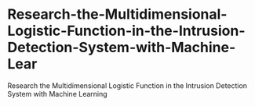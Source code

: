 # Research-the-Multidimensional-Logistic-Function-in-the-Intrusion-Detection-System-with-Machine-Lear
Research the Multidimensional Logistic Function  in the Intrusion Detection System with Machine Learning
